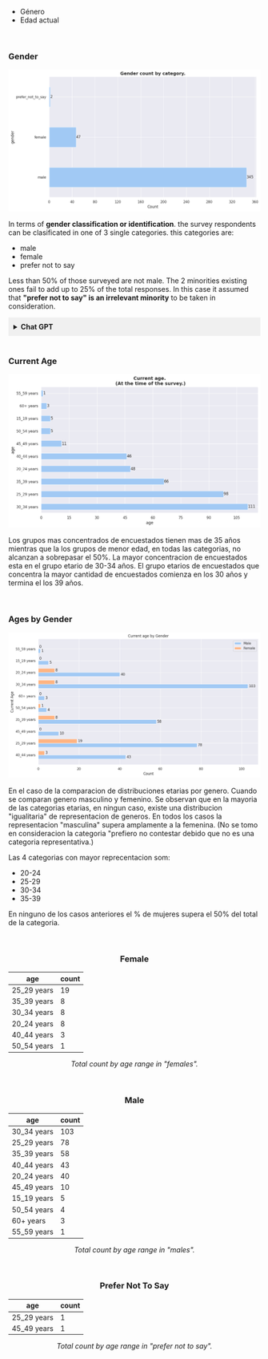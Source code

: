 - Género
- Edad actual

<br/>

### Gender

![png](demografia_images/output_7_0.png)

In terms of **gender classification or identification**. the survey respondents can
be clasificated in one of 3 single categories. this categories are:

- male
- female
- prefer not to say

Less than 50% of those surveyed are not male. The 2 minorities
existing ones fail to add up to 25% of the total responses. In this case it
assumed that **"prefer not to say" is an irrelevant minority** to be taken
in consideration.

<details>
  <summary style="background-color: #f0f0f0; font-weight: bold; padding: 10px;">Chat GPT</summary>

<hr>
  <div style="background-color: #f8f8f8; color: black; padding: 10px; margin-top: 10px;">
  Según los datos del censo de población y viviendas del Paraguay del año 2012,
  la distribución por género es aproximadamente equitativa. Según la Dirección
  General de Estadística, Encuestas y Censos (DGEEC), la población femenina
  representaba el 49.9% y la masculina el 50.1% de la población total. 

<a href='https://www.dgeec.gov.py/'> Dirección General de Estadística,
Encuestas y Censos (DGEEC) - Censo 2012</a> </div>

<div style="background-color: #f8f8f8; color: black; padding: 10px; margin-top: 10px;">
  Según un informe de LinkedIn sobre la diversidad en la tecnología en América
  Latina en 2021, las mujeres representan aproximadamente el 30% de la fuerza
  laboral en tecnología en la región, lo que refleja una significativa brecha
  de género en comparación con otros sectores.

<a
href='https://business.linkedin.com/talent-solutions/blog/diversity/2021/diversity-in-tech-2021-report'>LinkedIn

- Diversidad en Tecnología en América Latina (2021)</a> </div>

</details>

<br/>

### Current Age

![png](demografia_images/output_11_0.png)

Los grupos mas concentrados de encuestados tienen mas de 35 años
mientras que la los grupos de menor edad, en todas las categorias, no alcanzan
a sobrepasar el 50%. La mayor concentracion de encuestados esta en el grupo
etario de 30-34 años. El grupo etarios de encuestados que concentra la
mayor cantidad de encuestados comienza en los 30 años y termina el los 39 años.

<br/>

### Ages by Gender

![png](demografia_images/output_16_0.png)

En el caso de la comparacion de distribuciones etarias por genero. Cuando
se comparan genero masculino y femenino. Se observan que en la mayoria de las
categorias etarias, en ningun caso, existe una distribucion "igualitaria" de
representacion de generos. En todos los casos la representacion "masculina"
supera amplamente a la femenina. (No se tomo en consideracion la categoria
"prefiero no contestar debido que no es una categoria representativa.)

Las 4 categorias con mayor reprecentacion som:

- 20-24
- 25-29
- 30-34
- 35-39

En ninguno de los casos anteriores el % de mujeres supera el 50% del total de
la categoria.

<br/>

<center>

### Female

| age         | count |
| ----------- | ----- |
| 25_29 years | 19    |
| 35_39 years | 8     |
| 30_34 years | 8     |
| 20_24 years | 8     |
| 40_44 years | 3     |
| 50_54 years | 1     |

<p style="text-align: center;"><em>
Total count by age range in "females".
</em></p>
<br/>

### Male

| age         | count |
| ----------- | ----- |
| 30_34 years | 103   |
| 25_29 years | 78    |
| 35_39 years | 58    |
| 40_44 years | 43    |
| 20_24 years | 40    |
| 45_49 years | 10    |
| 15_19 years | 5     |
| 50_54 years | 4     |
| 60+ years   | 3     |
| 55_59 years | 1     |

<p style="text-align: center;"><em>
Total count by age range in "males".
</em></p>
<br/>

### Prefer Not To Say

| age         | count |
| ----------- | ----- |
| 25_29 years | 1     |
| 45_49 years | 1     |

<p style="text-align: center;"><em>
Total count by age range in "prefer not to say".
</em></p>
<br/>
</center>

